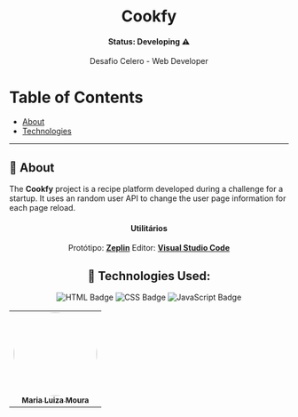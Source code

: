 <h1 align="center">Cookfy</h1>

<h4 align="center">Status: Developing ⚠️</h4>

<p align="center">Desafio Celero - Web Developer</p>


# Table of Contents
- [About](#-about)
- [Technologies](#-technologies)
<!-- - [Installation](#-installation) -->

---

## 📝 About
The **Cookfy** project is a recipe platform developed during a challenge for a startup. It uses an random user API to change the user page information for each page reload.
<div align="center">

#### **Utilitários**

Protótipo:  **[Zeplin](https://app.zeplin.io/)**
Editor:  **[Visual Studio Code](https://code.visualstudio.com/)**


## 🚀 Technologies Used:

![HTML Badge](https://img.shields.io/badge/HTML5%20-%23E34F26.svg?&style=plastic&logo=html5&logoColor=white) 
![CSS Badge](https://img.shields.io/badge/CSS3%20-%231572B6.svg?&style=plastic&logo=css3&logoColor=white)
![JavaScript Badge](https://img.shields.io/badge/JavaScript-yellow.svg?&style=plastic&logo=javascript&logoColor=white)


<table>
<tr>    
    
<td align="center"><a href="https://github.com/MariaLuizaDMoura"><img style="border-radius: 50%;" src="https://avatars.githubusercontent.com/u/90870156?v=4" width="150px;" alt=""/><br /><sub><b>Maria Luiza Moura</b></sub></a><br /></td> 
  </tr>
</table>
</div>


